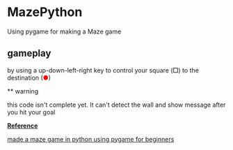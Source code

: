 # MazePython
Using pygame for making a Maze game 

## gameplay
by using a up-down-left-right key to control your square (<font color="black">□</font>) to the destination (<font color="red">●</font>)

** warning 

this code isn't complete yet. It can't detect the wall and show message after you hit your goal

<u> **Reference** </u>

<a href="https://www.youtube.com/watch?v=XkSFveHx18g" target = "_blank" rel="noopener noreferrer" >made a maze game in python using pygame for beginners</a>